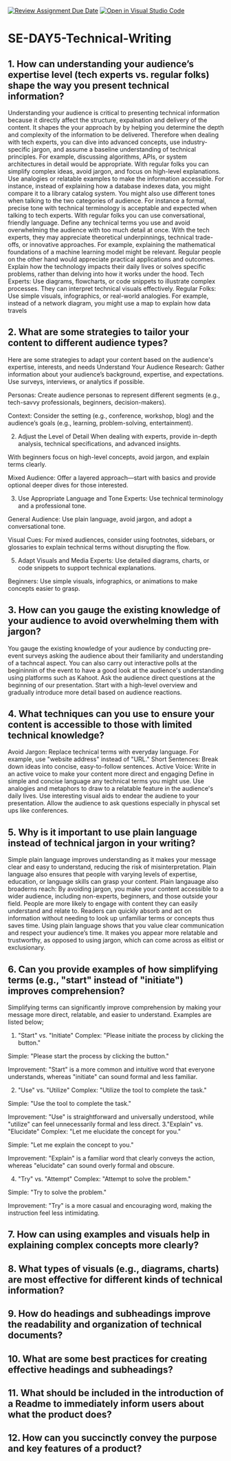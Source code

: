 [![Review Assignment Due Date](https://classroom.github.com/assets/deadline-readme-button-22041afd0340ce965d47ae6ef1cefeee28c7c493a6346c4f15d667ab976d596c.svg)](https://classroom.github.com/a/zsAR-pyY)
[![Open in Visual Studio Code](https://classroom.github.com/assets/open-in-vscode-2e0aaae1b6195c2367325f4f02e2d04e9abb55f0b24a779b69b11b9e10269abc.svg)](https://classroom.github.com/online_ide?assignment_repo_id=18472949&assignment_repo_type=AssignmentRepo)
# SE-DAY5-Technical-Writing
## 1. How can understanding your audience’s expertise level (tech experts vs. regular folks) shape the way you present technical information?
Understanding your audience is critical to presenting technical information because it directly affect the structure, expalnation and delivery of the content. It shapes the your approach by 
by helping you determine the depth and complexity of the information to be delivered. Therefore when dealing with tech experts, you can dive into advanced concepts, use industry-specific jargon, and assume a baseline understanding of technical principles. For example, discussing algorithms, APIs, or system architectures in detail would be appropriate.
With regular folks you can simplify complex ideas, avoid jargon, and focus on high-level explanations. Use analogies or relatable examples to make the information accessible. For instance, instead of explaining how a database indexes data, you might compare it to a library catalog system.
You might also use different tones when talking to the two categories of audience. For instance a formal, precise tone with technical terminology is acceptable and expected when talking to tech experts. With regular folks you can use conversational, friendly language. Define any technical terms you use and avoid overwhelming the audience with too much detail at once.
With the tech experts, they may appreciate theoretical underpinnings, technical trade-offs, or innovative approaches. For example, explaining the mathematical foundations of a machine learning model might be relevant.
Regular people on the other hand would appreciate practical applications and outcomes. Explain how the technology impacts their daily lives or solves specific problems, rather than delving into how it works under the hood.
Tech Experts: Use diagrams, flowcharts, or code snippets to illustrate complex processes. They can interpret technical visuals effectively.
Regular Folks: Use simple visuals, infographics, or real-world analogies. For example, instead of a network diagram, you might use a map to explain how data travels

## 2. What are some strategies to tailor your content to different audience types?
Here are some strategies to adapt your content based on the audience's expertise, interests, and needs
Understand Your Audience
Research: Gather information about your audience’s background, expertise, and expectations. Use surveys, interviews, or analytics if possible.

Personas: Create audience personas to represent different segments (e.g., tech-savvy professionals, beginners, decision-makers).

Context: Consider the setting (e.g., conference, workshop, blog) and the audience’s goals (e.g., learning, problem-solving, entertainment).

2. Adjust the Level of Detail
When dealing with experts, provide in-depth analysis, technical specifications, and advanced insights.

 With beginners focus on high-level concepts, avoid jargon, and explain terms clearly.

Mixed Audience: Offer a layered approach—start with basics and provide optional deeper dives for those interested.

3. Use Appropriate Language and Tone
Experts: Use technical terminology and a professional tone.

General Audience: Use plain language, avoid jargon, and adopt a conversational tone.

Visual Cues: For mixed audiences, consider using footnotes, sidebars, or glossaries to explain technical terms without disrupting the flow.

5. Adapt Visuals and Media
Experts: Use detailed diagrams, charts, or code snippets to support technical explanations.

Beginners: Use simple visuals, infographics, or animations to make concepts easier to grasp.

## 3. How can you gauge the existing knowledge of your audience to avoid overwhelming them with jargon?

You gauge the existing knowledge of your audience by conducting pre-event surveys asking the audience about their familiarity and understanding of a tachncal aspect.
You can also carry out interactive polls at the begininnin of the event to have a good look at the audience's understanding using platforms such as Kahoot.
Ask the audience direct questions at the beginning of our presentation.
Start with a high-level overview and gradually introduce more detail based on audience reactions.

## 4. What techniques can you use to ensure your content is accessible to those with limited technical knowledge?
Avoid Jargon: Replace technical terms with everyday language. For example, use "website address" instead of "URL."
Short Sentences: Break down ideas into concise, easy-to-follow sentences.
Active Voice: Write in an active voice to make your content more direct and engaging 
Define in simple and concise language any technical terms you might use.
Use analogies and metaphors to draw to a relatable feature in the audience's daily lives.
Use interesting visual aids to endear the audiene to your presentation.
Allow the audience to ask questions especially in physcal set ups like conferences.

## 5. Why is it important to use plain language instead of technical jargon in your writing?

Simple plain language improves understanding as it makes your message clear and easy to understand, reducing the risk of misinterpretation.
Plain language also ensures that people with varying levels of expertise, education, or language skills can grasp your content.
Plain langauage also broaderns reach: By avoiding jargon, you make your content accessible to a wider audience, including non-experts, beginners, and those outside your field.
People are more likely to engage with content they can easily understand and relate to.
Readers can quickly absorb and act on information without needing to look up unfamiliar terms or concepts thus saves time.
Using plain language shows that you value clear communication and respect your audience’s time.
It makes you appear more relatable and trustworthy, as opposed to using jargon, which can come across as elitist or exclusionary.

## 6. Can you provide examples of how simplifying terms (e.g., "start" instead of "initiate") improves comprehension?
Simplifying terms can significantly improve comprehension by making your message more direct, relatable, and easier to understand. Examples are listed below;

1. "Start" vs. "Initiate"
Complex: "Please initiate the process by clicking the button."

Simple: "Please start the process by clicking the button."

Improvement: "Start" is a more common and intuitive word that everyone understands, whereas "initiate" can sound formal and less familiar.

2. "Use" vs. "Utilize"
Complex: "Utilize the tool to complete the task."

Simple: "Use the tool to complete the task."

Improvement: "Use" is straightforward and universally understood, while "utilize" can feel unnecessarily formal and less direct.
3."Explain" vs. "Elucidate"
Complex: "Let me elucidate the concept for you."

Simple: "Let me explain the concept to you."

Improvement: "Explain" is a familiar word that clearly conveys the action, whereas "elucidate" can sound overly formal and obscure.

4. "Try" vs. "Attempt"
Complex: "Attempt to solve the problem."

Simple: "Try to solve the problem."

Improvement: "Try" is a more casual and encouraging word, making the instruction feel less intimidating.

## 7. How can using examples and visuals help in explaining complex concepts more clearly?


## 8. What types of visuals (e.g., diagrams, charts) are most effective for different kinds of technical information?
## 9. How do headings and subheadings improve the readability and organization of technical documents?
## 10. What are some best practices for creating effective headings and subheadings?
## 11. What should be included in the introduction of a Readme to immediately inform users about what the product does?
## 12. How can you succinctly convey the purpose and key features of a product?
